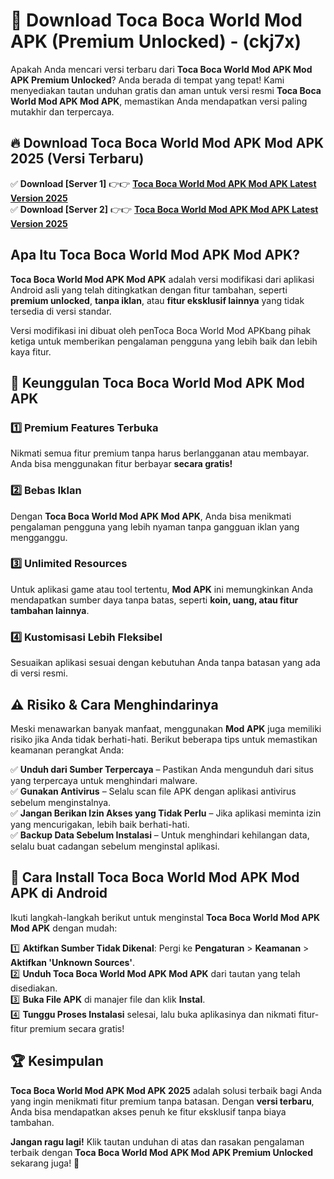

# 🎯 Download Toca Boca World Mod APK (Premium Unlocked) -  (ckj7x) 

Apakah Anda mencari versi terbaru dari **Toca Boca World Mod APK Mod APK Premium Unlocked**? Anda berada di tempat yang tepat! Kami menyediakan tautan unduhan gratis dan aman untuk versi resmi **Toca Boca World Mod APK Mod APK**, memastikan Anda mendapatkan versi paling mutakhir dan terpercaya.

## 🔥 Download Toca Boca World Mod APK Mod APK 2025 (Versi Terbaru)

✅ **Download [Server 1]** 👉👉 [**Toca Boca World Mod APK Mod APK Latest Version 2025**](https://apkcomod.com?title=Toca_Boca_World_Mod_APK)  
✅ **Download [Server 2]** 👉👉 [**Toca Boca World Mod APK Mod APK Latest Version 2025**](https://apkcomod.com?title=Toca_Boca_World_Mod_APK)  

## Apa Itu Toca Boca World Mod APK Mod APK?

**Toca Boca World Mod APK Mod APK** adalah versi modifikasi dari aplikasi Android asli yang telah ditingkatkan dengan fitur tambahan, seperti **premium unlocked**, **tanpa iklan**, atau **fitur eksklusif lainnya** yang tidak tersedia di versi standar.

Versi modifikasi ini dibuat oleh penToca Boca World Mod APKbang pihak ketiga untuk memberikan pengalaman pengguna yang lebih baik dan lebih kaya fitur.

## 🎯 Keunggulan Toca Boca World Mod APK Mod APK

### 1️⃣ Premium Features Terbuka
Nikmati semua fitur premium tanpa harus berlangganan atau membayar. Anda bisa menggunakan fitur berbayar **secara gratis!**

### 2️⃣ Bebas Iklan
Dengan **Toca Boca World Mod APK Mod APK**, Anda bisa menikmati pengalaman pengguna yang lebih nyaman tanpa gangguan iklan yang mengganggu.

### 3️⃣ Unlimited Resources
Untuk aplikasi game atau tool tertentu, **Mod APK** ini memungkinkan Anda mendapatkan sumber daya tanpa batas, seperti **koin, uang, atau fitur tambahan lainnya**.

### 4️⃣ Kustomisasi Lebih Fleksibel
Sesuaikan aplikasi sesuai dengan kebutuhan Anda tanpa batasan yang ada di versi resmi.

## ⚠️ Risiko & Cara Menghindarinya

Meski menawarkan banyak manfaat, menggunakan **Mod APK** juga memiliki risiko jika Anda tidak berhati-hati. Berikut beberapa tips untuk memastikan keamanan perangkat Anda:

✅ **Unduh dari Sumber Terpercaya** – Pastikan Anda mengunduh dari situs yang terpercaya untuk menghindari malware.  
✅ **Gunakan Antivirus** – Selalu scan file APK dengan aplikasi antivirus sebelum menginstalnya.  
✅ **Jangan Berikan Izin Akses yang Tidak Perlu** – Jika aplikasi meminta izin yang mencurigakan, lebih baik berhati-hati.  
✅ **Backup Data Sebelum Instalasi** – Untuk menghindari kehilangan data, selalu buat cadangan sebelum menginstal aplikasi.

## 📌 Cara Install Toca Boca World Mod APK Mod APK di Android

Ikuti langkah-langkah berikut untuk menginstal **Toca Boca World Mod APK Mod APK** dengan mudah:

1️⃣ **Aktifkan Sumber Tidak Dikenal**: Pergi ke **Pengaturan** > **Keamanan** > **Aktifkan 'Unknown Sources'**.  
2️⃣ **Unduh Toca Boca World Mod APK Mod APK** dari tautan yang telah disediakan.  
3️⃣ **Buka File APK** di manajer file dan klik **Instal**.  
4️⃣ **Tunggu Proses Instalasi** selesai, lalu buka aplikasinya dan nikmati fitur-fitur premium secara gratis!

## 🏆 Kesimpulan

**Toca Boca World Mod APK Mod APK 2025** adalah solusi terbaik bagi Anda yang ingin menikmati fitur premium tanpa batasan. Dengan **versi terbaru**, Anda bisa mendapatkan akses penuh ke fitur eksklusif tanpa biaya tambahan.

**Jangan ragu lagi!** Klik tautan unduhan di atas dan rasakan pengalaman terbaik dengan **Toca Boca World Mod APK Mod APK Premium Unlocked** sekarang juga! 🚀

